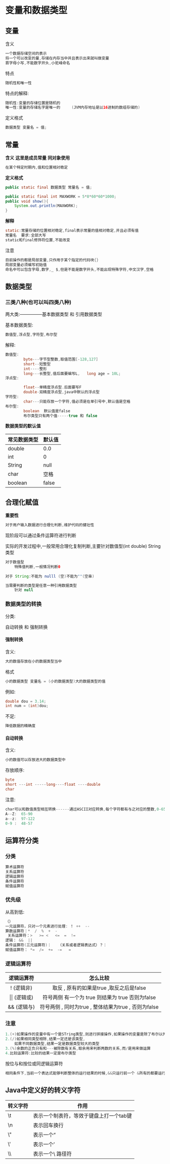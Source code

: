 # 变量和数据类型

## 变量

 含义

```java
一个数据存储空间的表示
将一个可以改变的量,存储在内存当中并且表示出来就叫做变量
首字母小写,不能数字开头,小驼峰命名
```



 特点

```java
随机性和唯一性
```

特点的解释:

```java
随机性:变量的存储位置是随机的
唯一性:变量的存储名字是唯一的		(JVM内存地址是以16进制的数组存储的)
```



 定义格式

```java
数据类型 变量名 = 值;
```

## 常量

**含义**    **这里是成员常量** **同对象使用**

```java
在某个特定时期内,值和位置相对稳定
```

**定义格式**

```java
public static final 数据类型 常量名 = 值;

public static final int MAXWORK = 5*8*60*60*1000;
public void show(){
    System.out.println(MAXWORK);
}
```

**解释**

```java
static:常量存储的位置相对稳定,final表示常量的值相对稳定,并且必须有值        
常量名  要求:全部大写
static和final修饰符位置,不能改变
```





注意

```java
目前操作的都是局部变量,只作用于某个指定的代码块{}
局部变量必须编写初始值
命名中可以包含字母,数字,_ $,但是不能是数字开头,不能出现特殊字符,中文汉字,空格
```



## 数据类型

### 三类八种(也可以叫四类八种)

两大类:—————基本数据类型  和  引用数据类型

基本数据类型:

```java
数值型,浮点型,字符型,布尔型
```

解释:

```java
数值型:
		byte---字节型整数,取值范围[-128,127]
        short--短整型
		int----整形
		long---长整型,值后面要编写L,   long age = 10L;
浮点型:

		float--单精度浮点型.后面要写F
        double-双精度浮点型,java中默认的浮点型
字符型:
		char---只能存放一个字符,值必须是在单引号中,默认值是空格
布尔型:
		boolean  默认值是false
		布尔类型只有两个值-----true 和 false

```

**数据类型的默认值**

| 常见数据类型 | 默认值 |
| ------------ | ------ |
| double       | 0.0    |
| int          | 0      |
| String       | null   |
| char         | 空格   |
| boolean      | false  |

## 合理化赋值

**重要性**

```java
对于用户输入数据进行合理化判断,维护代码的健壮性
```

现阶段可以通过条件运算符进行判断

实际的开发过程中,一般常用合理化复制判断,主要针对数值型(int   double) String类型

```java
对于数值型
	特殊值判断,一般情况判断0
    
对于 String:不能为 nulll (空)不能为""(空串)

当需要判断的类型是任意一种引用数据类型
	针对 null
```







### 数据类型的转换

分类:

自动转换    和    强制转换

#### 强制转换

含义:

```java
大的数值存放在小的数据类型当中
```

格式

```java
小的数据类型 变量名 = (小的数据类型)大的数据类型的值
```

例如:

```java
double dou = 3.14;
int num = (int)dou;
```

不足:

```java
降低数据的精确度
```



#### 自动转换

含义:

```java
小的数值可以存放进大的数据类型中
```

存放顺序:

```java
byte
short ---int -----long----float ----double
char
```

注意:

```java
char可以和数值类型相互转换------通过ASCII对应转换,每个字符都有与之对应的整数,0-65535
A--Z:  65-90
a--z:  97-122
0-9 :  48-57
```



## 运算符分类

### 分类

```java
算术运算符
关系运算符
逻辑运算符
条件运算符
赋值运算符
```



### 优先级

从高到低:

```java
（）
一元运算符，只对一个元素进行处理: ！ ++  --
算数运算符：*  /  %  +  -
 关系运算符：>   >= <   <=  =  !=
逻辑： &&  ||
条件运算符(三元运算符)：	（关系或者逻辑表达式）？：
赋值运算符： *=  /=  +=  -=   =
```

### 逻辑运算符

|  逻辑运算符   |                       怎么比较                       |
| :-----------: | :--------------------------------------------------: |
|  ! (逻辑非)   |       取反 , 原有的如果是true ,取反之后是false       |
| \|\| (逻辑或) |   符号两侧 有一个为 true 则结果为 true 否则为false   |
|  && (逻辑与)  | 符号两侧 , 同时为true , 整体结果为true , 否则为false |

### 注意

````java
1.(+)如果操作的变量中有一个是STring类型,则进行拼接操作,如果操作的变量是除了布尔以外的基本数据类型那么做和运算
2.(/)如果相同类型相除,结果一定还是该类型,
	如果不同数据类型,结果一定是数据类型较大的类型
3.(%)余数的正负只有和---被除数有关系,取余用来判断两数的关系,而/是用来做运算
4.比较运算符:比较的结果一定是布尔类型
````

按位与和按位或同逻辑运算符
```java
相同条件下,当前一个表达式能够判断整体的运行结果的时候,&&只运行前一个 &所有的都要运行,效率低
```



## Java中定义好的转义字符

| 转义字符 | 作用                                    |
| -------- | --------------------------------------- |
| \t       | 表示一个制表符，等效于键盘上打一个tab键 |
| \n       | 表示回车换行                            |
| \\"      | 表示一个“                               |
| \\'      | 表示一个’                               |
| \\\      | 表示一个\\ 路径符                       |